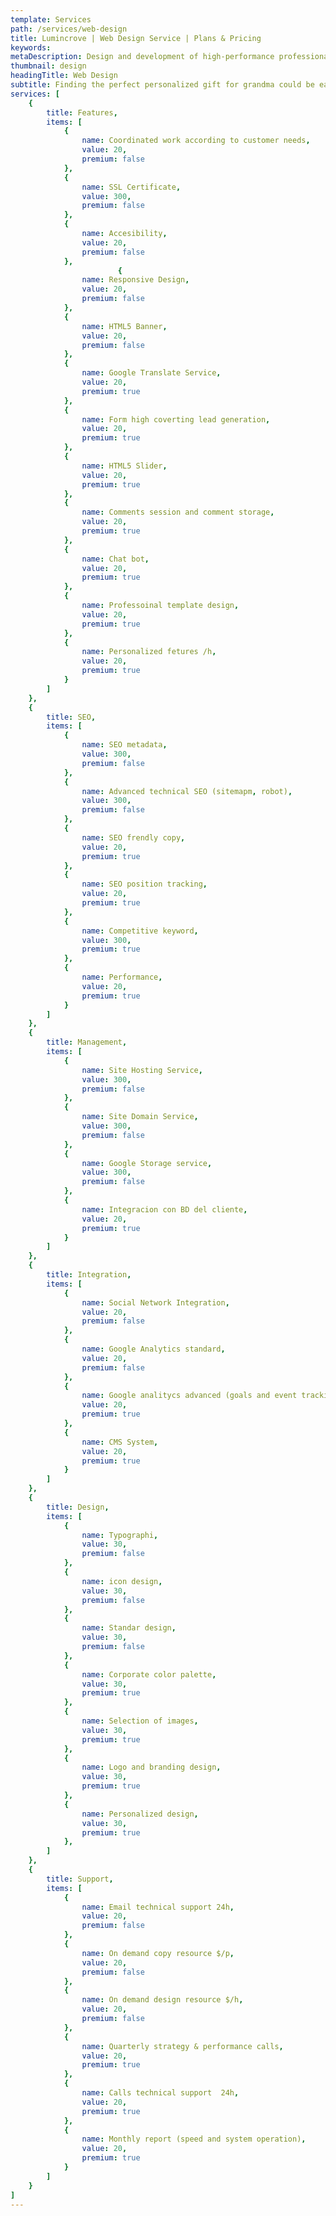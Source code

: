 ```yaml
---
template: Services
path: /services/web-design
title: Lumincrove | Web Design Service | Plans & Pricing
keywords:
metaDescription: Design and development of high-performance professional websites backed with the best technologies and competitive prices. 
thumbnail: design
headingTitle: Web Design
subtitle: Finding the perfect personalized gift for grandma could be easy as you think. Show those grandmas in your life how much you care about him.
services: [
    {
        title: Features,
        items: [
            {
                name: Coordinated work according to customer needs,
                value: 20,
                premium: false
            },
            {
                name: SSL Certificate,
                value: 300,
                premium: false
            },
            {
                name: Accesibility,
                value: 20,
                premium: false
            },
                        {
                name: Responsive Design,
                value: 20,
                premium: false
            },
            {
                name: HTML5 Banner,
                value: 20,
                premium: false
            },
            {
                name: Google Translate Service,
                value: 20,
                premium: true
            },
            {
                name: Form high coverting lead generation,
                value: 20,
                premium: true
            },
            {
                name: HTML5 Slider,
                value: 20,
                premium: true
            },
            {
                name: Comments session and comment storage,
                value: 20,
                premium: true
            },
            {
                name: Chat bot,
                value: 20,
                premium: true
            },
            {
                name: Professoinal template design,
                value: 20,
                premium: true
            },
            {
                name: Personalized fetures /h,
                value: 20,
                premium: true
            }
        ]
    },
    {
        title: SEO,
        items: [
            {
                name: SEO metadata,
                value: 300,
                premium: false
            },
            {
                name: Advanced technical SEO (sitemapm, robot),
                value: 300,
                premium: false
            },
            {
                name: SEO frendly copy,
                value: 20,
                premium: true
            },
            {
                name: SEO position tracking,
                value: 20,
                premium: true
            },
            {
                name: Competitive keyword,
                value: 300,
                premium: true
            },
            {
                name: Performance,
                value: 20,
                premium: true
            }
        ]
    },
    {
        title: Management,
        items: [
            {
                name: Site Hosting Service,
                value: 300,
                premium: false
            },
            {
                name: Site Domain Service,
                value: 300,
                premium: false
            },
            {
                name: Google Storage service,
                value: 300,
                premium: false
            },
            {
                name: Integracion con BD del cliente,
                value: 20,
                premium: true
            }
        ]
    },
    {
        title: Integration,
        items: [
            {
                name: Social Network Integration,
                value: 20,
                premium: false
            },
            {
                name: Google Analytics standard,
                value: 20,
                premium: false
            },
            {
                name: Google analitycs advanced (goals and event tracking),
                value: 20,
                premium: true
            },
            {
                name: CMS System,
                value: 20,
                premium: true
            }
        ]
    },
    {
        title: Design,
        items: [
            {
                name: Typographi,
                value: 30,
                premium: false 
            },
            {
                name: icon design,
                value: 30,
                premium: false 
            },
            {
                name: Standar design,
                value: 30,
                premium: false 
            },
            {
                name: Corporate color palette,
                value: 30,
                premium: true 
            },
            {
                name: Selection of images,
                value: 30,
                premium: true 
            },
            {
                name: Logo and branding design,
                value: 30,
                premium: true 
            },
            {
                name: Personalized design,
                value: 30,
                premium: true 
            },
        ]
    },
    {
        title: Support,
        items: [
            {
                name: Email technical support 24h,
                value: 20,
                premium: false
            },
            {
                name: On demand copy resource $/p,
                value: 20,
                premium: false
            },
            {
                name: On demand design resource $/h,
                value: 20,
                premium: false
            },
            {
                name: Quarterly strategy & performance calls,
                value: 20,
                premium: true
            },
            {
                name: Calls technical support  24h,
                value: 20,
                premium: true
            },
            {
                name: Monthly report (speed and system operation),
                value: 20,
                premium: true
            }
        ]
    }
]
---
```

